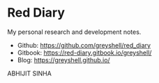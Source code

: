 # Red Diary
My personal research and development notes.

- Github: https://github.com/greyshell/red_diary
- Gitbook: https://red-diary.gitbook.io/greyshell/
- Blog: https://greyshell.github.io/

ABHIJIT SINHA
